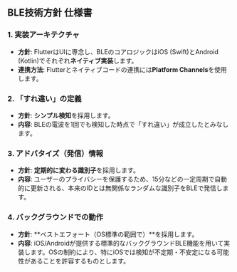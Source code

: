 ## **BLE技術方針 仕様書**

### 1. 実装アーキテクチャ
* **方針**: FlutterはUIに専念し、BLEのコアロジックはiOS (Swift)とAndroid (Kotlin)でそれぞれ**ネイティブ実装**します。
* **連携方法**: Flutterとネイティブコードの連携には**Platform Channels**を使用します。

### 2. 「すれ違い」の定義
* **方針**: **シンプル検知**を採用します。
* **内容**: BLEの電波を1回でも検知した時点で「すれ違い」が成立したとみなします。

### 3. アドバタイズ（発信）情報
* **方針**: **定期的に変わる識別子**を採用します。
* **内容**: ユーザーのプライバシーを保護するため、15分などの一定周期で自動的に更新される、本来のIDとは無関係なランダムな識別子をBLEで発信します。

### 4. バックグラウンドでの動作
* **方針**: **ベストエフォート（OS標準の範囲で）**を採用します。
* **内容**: iOS/Androidが提供する標準的なバックグラウンドBLE機能を用いて実装します。OSの制約により、特にiOSでは検知が不定期・不安定になる可能性があることを許容するものとします。

